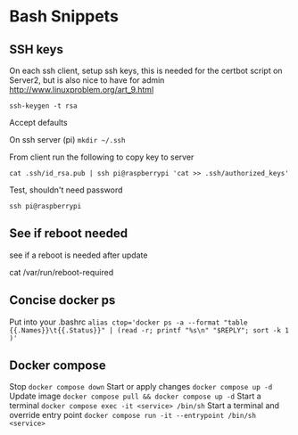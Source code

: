 # Bash Snippets

## SSH keys

On each ssh client, setup ssh keys, this is needed for the certbot script on Server2, but is also nice to have for admin <http://www.linuxproblem.org/art_9.html>

`ssh-keygen -t rsa`

Accept defaults

On ssh server (pi) `mkdir ~/.ssh`

From client run the following to copy key to server

`cat .ssh/id_rsa.pub | ssh pi@raspberrypi 'cat >> .ssh/authorized_keys'`

Test, shouldn't need password

`ssh pi@raspberrypi`

## See if reboot needed

see if a reboot is needed after update

cat /var/run/reboot-required

## Concise docker ps

Put into your .bashrc
`alias ctop='docker ps -a --format "table {{.Names}}\t{{.Status}}" | (read -r; printf "%s\n" "$REPLY"; sort -k 1 )'`

## Docker compose

Stop `docker compose down`
Start or apply changes `docker compose up -d`
Update image `docker compose pull && docker compose up -d`
Start a terminal `docker compose exec -it <service> /bin/sh`
Start a terminal and override entry point `docker compose run -it --entrypoint /bin/sh <service>`
